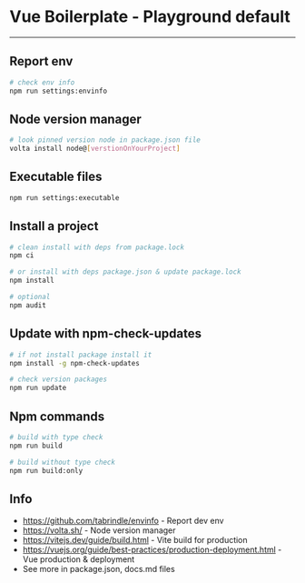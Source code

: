 # Vue Boilerplate - Playground default

---

## Report env

```bash
# check env info
npm run settings:envinfo
```

## Node version manager

```bash
# look pinned version node in package.json file
volta install node@[verstionOnYourProject]
```

## Executable files

```sh
npm run settings:executable
```

## Install a project

```bash
# clean install with deps from package.lock
npm ci
```

```bash
# or install with deps package.json & update package.lock
npm install
```

```bash
# optional
npm audit
```

## Update with npm-check-updates

```bash
# if not install package install it
npm install -g npm-check-updates
```

```bash
# check version packages
npm run update
```

## Npm commands

```sh
# build with type check
npm run build
```

```sh
# build without type check
npm run build:only
```

## Info

- https://github.com/tabrindle/envinfo - Report dev env
- https://volta.sh/ - Node version manager
- https://vitejs.dev/guide/build.html - Vite build for production
- https://vuejs.org/guide/best-practices/production-deployment.html - Vue production & deployment
- See more in package.json, docs.md files
